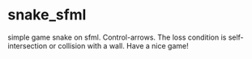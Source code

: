 # snake_sfml
simple game snake on sfml. 
Control-arrows.
The loss condition is self-intersection or collision with a wall.
Have a nice game!
